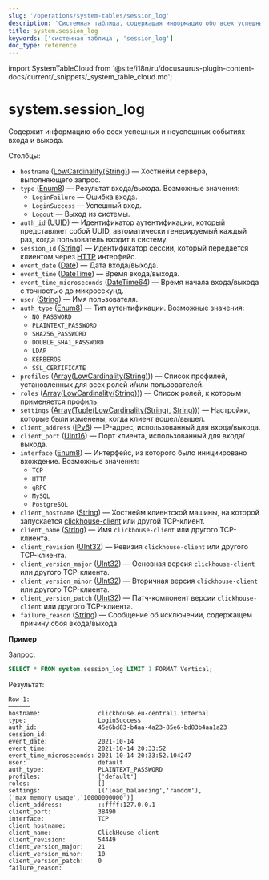 ```yaml
---
slug: '/operations/system-tables/session_log'
description: 'Системная таблица, содержащая информацию обо всех успешных и неудачных'
title: system.session_log
keywords: ['системная таблица', 'session_log']
doc_type: reference
---
```

import SystemTableCloud from '@site/i18n/ru/docusaurus-plugin-content-docs/current/_snippets/_system_table_cloud.md';


# system.session_log

<SystemTableCloud/>

Содержит информацию обо всех успешных и неуспешных событиях входа и выхода.

Столбцы:

- `hostname` ([LowCardinality(String)](../../sql-reference/data-types/string.md)) — Хостнейм сервера, выполняющего запрос.
- `type` ([Enum8](../../sql-reference/data-types/enum.md)) — Результат входа/выхода. Возможные значения:
  - `LoginFailure` — Ошибка входа.
  - `LoginSuccess` — Успешный вход.
  - `Logout` — Выход из системы.
- `auth_id` ([UUID](../../sql-reference/data-types/uuid.md)) — Идентификатор аутентификации, который представляет собой UUID, автоматически генерируемый каждый раз, когда пользователь входит в систему.
- `session_id` ([String](../../sql-reference/data-types/string.md)) — Идентификатор сессии, который передается клиентом через [HTTP](../../interfaces/http.md) интерфейс.
- `event_date` ([Date](../../sql-reference/data-types/date.md)) — Дата входа/выхода.
- `event_time` ([DateTime](../../sql-reference/data-types/datetime.md)) — Время входа/выхода.
- `event_time_microseconds` ([DateTime64](../../sql-reference/data-types/datetime64.md)) — Время начала входа/выхода с точностью до микросекунд.
- `user` ([String](../../sql-reference/data-types/string.md)) — Имя пользователя.
- `auth_type` ([Enum8](../../sql-reference/data-types/enum.md)) — Тип аутентификации. Возможные значения:
  - `NO_PASSWORD`
  - `PLAINTEXT_PASSWORD`
  - `SHA256_PASSWORD`
  - `DOUBLE_SHA1_PASSWORD`
  - `LDAP`
  - `KERBEROS`
  - `SSL_CERTIFICATE`
- `profiles` ([Array](../../sql-reference/data-types/array.md)([LowCardinality(String)](../../sql-reference/data-types/lowcardinality.md))) — Список профилей, установленных для всех ролей и/или пользователей.
- `roles` ([Array](../../sql-reference/data-types/array.md)([LowCardinality(String)](../../sql-reference/data-types/lowcardinality.md))) — Список ролей, к которым применяется профиль.
- `settings` ([Array](../../sql-reference/data-types/array.md)([Tuple](../../sql-reference/data-types/tuple.md)([LowCardinality(String)](../../sql-reference/data-types/lowcardinality.md), [String](../../sql-reference/data-types/string.md)))) — Настройки, которые были изменены, когда клиент вошел/вышел.
- `client_address` ([IPv6](../../sql-reference/data-types/ipv6.md)) — IP-адрес, использованный для входа/выхода.
- `client_port` ([UInt16](../../sql-reference/data-types/int-uint.md)) — Порт клиента, использованный для входа/выхода.
- `interface` ([Enum8](../../sql-reference/data-types/enum.md)) — Интерфейс, из которого было инициировано вхождение. Возможные значения:
  - `TCP`
  - `HTTP`
  - `gRPC`
  - `MySQL`
  - `PostgreSQL`
- `client_hostname` ([String](../../sql-reference/data-types/string.md)) — Хостнейм клиентской машины, на которой запускается [clickhouse-client](../../interfaces/cli.md) или другой TCP-клиент.
- `client_name` ([String](../../sql-reference/data-types/string.md)) — Имя `clickhouse-client` или другого TCP-клиента.
- `client_revision` ([UInt32](../../sql-reference/data-types/int-uint.md)) — Ревизия `clickhouse-client` или другого TCP-клиента.
- `client_version_major` ([UInt32](../../sql-reference/data-types/int-uint.md)) — Основная версия `clickhouse-client` или другого TCP-клиента.
- `client_version_minor` ([UInt32](../../sql-reference/data-types/int-uint.md)) — Вторичная версия `clickhouse-client` или другого TCP-клиента.
- `client_version_patch` ([UInt32](../../sql-reference/data-types/int-uint.md)) — Патч-компонент версии `clickhouse-client` или другого TCP-клиента.
- `failure_reason` ([String](../../sql-reference/data-types/string.md)) — Сообщение об исключении, содержащем причину сбоя входа/выхода.

**Пример**

Запрос:

```sql
SELECT * FROM system.session_log LIMIT 1 FORMAT Vertical;
```

Результат:

```text
Row 1:
──────
hostname:                clickhouse.eu-central1.internal
type:                    LoginSuccess
auth_id:                 45e6bd83-b4aa-4a23-85e6-bd83b4aa1a23
session_id:
event_date:              2021-10-14
event_time:              2021-10-14 20:33:52
event_time_microseconds: 2021-10-14 20:33:52.104247
user:                    default
auth_type:               PLAINTEXT_PASSWORD
profiles:                ['default']
roles:                   []
settings:                [('load_balancing','random'),('max_memory_usage','10000000000')]
client_address:          ::ffff:127.0.0.1
client_port:             38490
interface:               TCP
client_hostname:
client_name:             ClickHouse client
client_revision:         54449
client_version_major:    21
client_version_minor:    10
client_version_patch:    0
failure_reason:
```